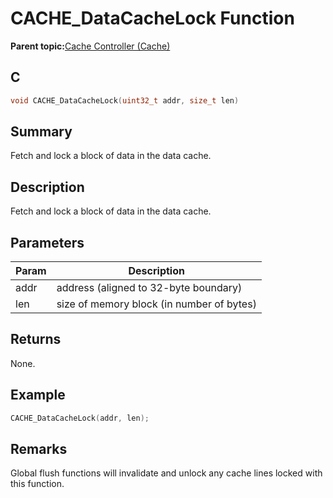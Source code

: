 # CACHE\_DataCacheLock Function

**Parent topic:**[Cache Controller \(Cache\)](GUID-FA7730F3-DFC4-4DED-92DE-B53A0AF23AC6.md)

## C

```c
void CACHE_DataCacheLock(uint32_t addr, size_t len)
```

## Summary

Fetch and lock a block of data in the data cache.

## Description

Fetch and lock a block of data in the data cache.

## Parameters

|Param|Description|
|-----|-----------|
|addr|address \(aligned to 32-byte boundary\)|
|len|size of memory block \(in number of bytes\)|

## Returns

None.

## Example

```c
CACHE_DataCacheLock(addr, len);
```

## Remarks

Global flush functions will invalidate and unlock any cache lines locked with this function.

